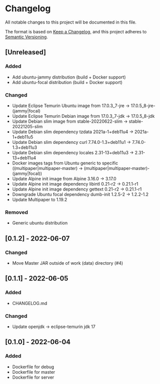 # Changelog
All notable changes to this project will be documented in this file.

The format is based on [Keep a Changelog](https://keepachangelog.com/en/1.0.0/),
and this project adheres to [Semantic Versioning](https://semver.org/spec/v2.0.0.html).

## [Unreleased]
### Added
- Add ubuntu-jammy distribution (build + Docker support)
- Add ubuntu-focal distribution (build + Docker support)

### Changed
- Update Eclipse Temurin Ubuntu image from 17.0.3_7-jre -> 17.0.5_8-jre-(jammy|focal)
- Update Eclipse Temurin Debian image from 17.0.3_7-jdk -> 17.0.5_8-jdk
- Update Debian slim image from stable-20220622-slim -> stable-20221205-slim
- Update Debian slim dependency tzdata 2021a-1+deb11u4 -> 2021a-1+deb11u5
- Update Debian slim dependency curl 7.74.0-1.3+deb11u1 -> 7.74.0-1.3+deb11u3
- Update Debian slim dependency locales 2.31-13+deb11u3 -> 2.31-13+deb11u4
- Docker images tags from Ubuntu generic to specific ((multipaper|multipaper-master) -> (multipaper|multipaper-master)-(jammy|focal))
- Update Alpine init image from Alpine 3.16.0 -> 3.17.0
- Update Alpine init image dependency libintl 0.21-r2 -> 0.21.1-r1
- Update Alpine init image dependency gettext 0.21-r2 -> 0.21.1-r1
- Downgrade Ubuntu focal dependency dumb-init 1.2.5-2 -> 1.2.2-1.2
- Update Multipaper to 1.19.2

### Removed
- Generic ubuntu distribution

## [0.1.2] - 2022-06-07
### Changed
- Move Master JAR outside of work (data) directory (#4)

## [0.1.1] - 2022-06-05
### Added
- CHANGELOG.md

### Changed
- Update openjdk -> eclipse-temurin jdk 17

## [0.1.0] - 2022-06-04
### Added
- Dockerfile for debug
- Dockerfile for master
- Dockerfile for server